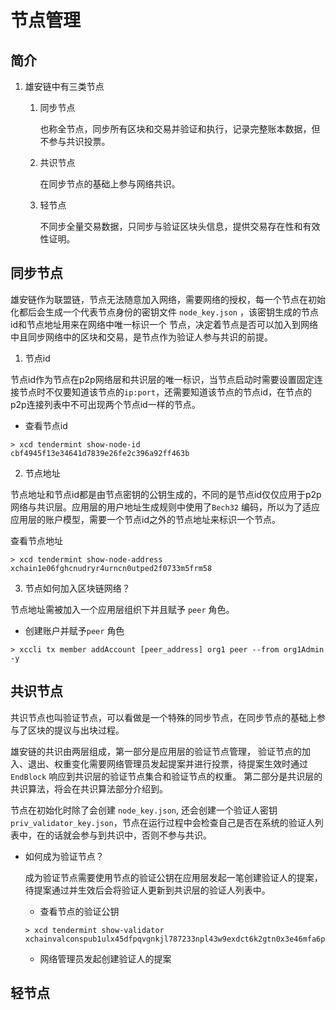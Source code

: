 # 节点管理

## 简介
1. 雄安链中有三类节点 
   1. 同步节点
      
      也称全节点，同步所有区块和交易并验证和执行，记录完整账本数据，但不参与共识投票。 
   2. 共识节点
  
      在同步节点的基础上参与网络共识。
   3. 轻节点
  
      不同步全量交易数据，只同步与验证区块头信息，提供交易存在性和有效性证明。
## 同步节点

雄安链作为联盟链，节点无法随意加入网络，需要网络的授权，每一个节点在初始化都后会生成一个代表节点身份的密钥文件 `node_key.json` ，该密钥生成的节点id和节点地址用来在网络中唯一标识一个
节点，决定着节点是否可以加入到网络中且同步网络中的区块和交易，是节点作为验证人参与共识的前提。

1. 节点id
   
节点id作为节点在p2p网络层和共识层的唯一标识，当节点启动时需要设置固定连接节点时不仅要知道该节点的`ip:port`，还需要知道该节点的节点id，在节点的p2p连接列表中不可出现两个节点id一样的节点。
- 查看节点id
```shell script
> xcd tendermint show-node-id
cbf4945f13e34641d7839e26fe2c396a92ff463b
```
2. 节点地址

节点地址和节点id都是由节点密钥的公钥生成的，不同的是节点id仅仅应用于p2p网络与共识层。应用层的用户地址生成规则中使用了`Bech32` 编码，所以为了适应应用层的账户模型，需要一个节点id之外的节点地址来标识一个节点。

查看节点地址
```shell script
> xcd tendermint show-node-address
xchain1e06fghcnudryr4urncn0utped2f0733m5frm58
```

3. 节点如何加入区块链网络？

节点地址需被加入一个应用层组织下并且赋予 `peer` 角色。     
- 创建账户并赋予`peer` 角色
```shell script
> xccli tx member addAccount [peer_address] org1 peer --from org1Admin -y
```

## 共识节点
共识节点也叫验证节点，可以看做是一个特殊的同步节点，在同步节点的基础上参与了区块的提议与出块过程。

雄安链的共识由两层组成，第一部分是应用层的验证节点管理， 验证节点的加入、退出、权重变化需要网络管理员发起提案并进行投票，待提案生效时通过 `EndBlock` 响应到共识层的验证节点集合和验证节点的权重。
第二部分是共识层的共识算法，将会在共识算法部分介绍到。

节点在初始化时除了会创建 `node_key.json`, 还会创建一个验证人密钥 `priv_validator_key.json`，节点在运行过程中会检查自己是否在系统的验证人列表中，在的话就会参与到共识中，否则不参与共识。

- 如何成为验证节点？
  
  成为验证节点需要使用节点的验证公钥在应用层发起一笔创建验证人的提案，待提案通过并生效后会将验证人更新到共识层的验证人列表中。
  
  - 查看节点的验证公钥
  ```shell script
  > xcd tendermint show-validator
  xchainvalconspub1ulx45dfpqvgnkjl787233npl43w9exdct6k2gtn0x3e46mfa6pu357hcez0wk3ej355
  ```
  - 网络管理员发起创建验证人的提案
## 轻节点


